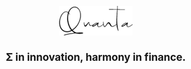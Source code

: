 

<p align="center">
  <a href="https://gitctrlx.github.io/quanta">
    <img src="./docs/assets/images/logos/quanta.png" alt="Quanta" width="200" height="auto" />
  </a>
</p>

<h1 style="text-align: center;">Σ in innovation, harmony in finance.</h1>

